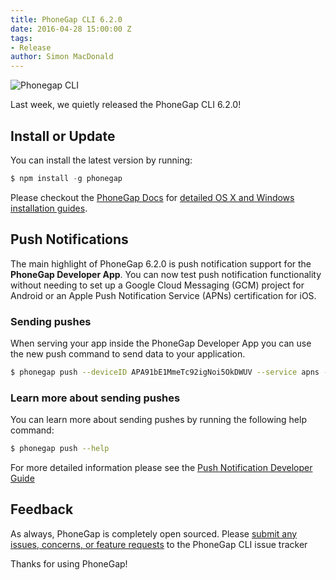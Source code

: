```yaml
---
title: PhoneGap CLI 6.2.0
date: 2016-04-28 15:00:00 Z
tags:
- Release
author: Simon MacDonald
---
```


<img src="/blog/uploads/2016-04/phonegap-cli-6-2-0.png" alt="Phonegap CLI" style="max-width:746px" />

Last week, we quietly released the PhoneGap CLI 6.2.0!

## Install or Update

You can install the latest version by running:

```javascript
$ npm install -g phonegap
```

Please checkout the [PhoneGap Docs](http://docs.phonegap.com/) for [detailed OS X and Windows installation guides](http://docs.phonegap.com/references/phonegap-cli/install/).

## Push Notifications

The main highlight of PhoneGap 6.2.0 is push notification support for the **PhoneGap Developer App**.  You can now test push notification functionality without needing to set up a Google Cloud Messaging (GCM) project for Android or an Apple Push Notification Service (APNs) certification for iOS.

### Sending pushes

When serving your app inside the PhoneGap Developer App you can use the new push command to send data to your application.

```bash
$ phonegap push --deviceID APA91bE1MmeTc92igNoi5OkDWUV --service apns --payload '{ "aps": { "alert": "Hello World" } }'
```

### Learn more about sending pushes

You can learn more about sending pushes by running the following help command:

```bash
$ phonegap push --help
```

For more detailed information please see the [Push Notification Developer Guide](http://docs.phonegap.com/develop/push-notifications/)

## Feedback

As always, PhoneGap is completely open sourced. Please [submit any issues, concerns, or feature requests](https://github.com/phonegap/phonegap-cli/issues) to the PhoneGap CLI issue tracker

Thanks for using PhoneGap!
